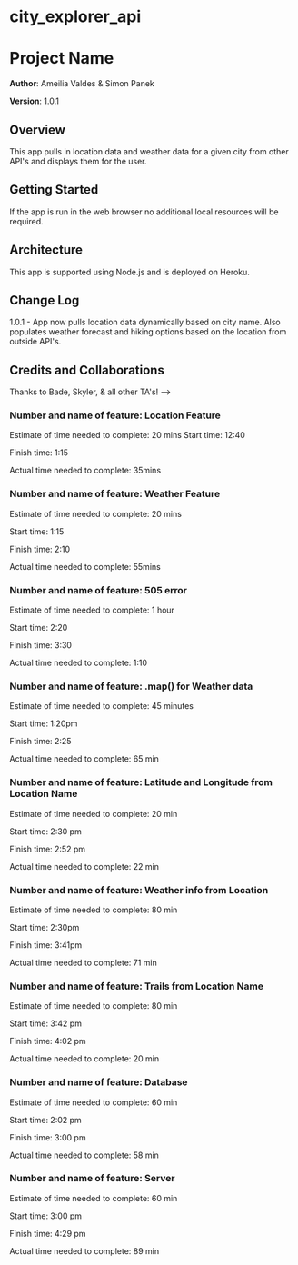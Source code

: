 # city_explorer_api

# Project Name

**Author**: Ameilia Valdes & Simon Panek

**Version**: 1.0.1 

## Overview
This app pulls in location data and weather data for a given city from other API's and displays them for the user.

## Getting Started
If the app is run in the web browser no additional local resources will be required.

## Architecture
This app is supported using Node.js and is deployed on Heroku.

## Change Log
1.0.1 - App now pulls location data dynamically based on city name. Also populates weather forecast and hiking options based on the location from outside API's.

## Credits and Collaborations
Thanks to Bade, Skyler, & all other TA's!
-->

### Number and name of feature: Location Feature

Estimate of time needed to complete: 20 mins
Start time: 12:40

Finish time: 1:15

Actual time needed to complete: 35mins


### Number and name of feature: Weather Feature

Estimate of time needed to complete: 20 mins

Start time: 1:15

Finish time: 2:10

Actual time needed to complete: 55mins

### Number and name of feature: 505 error

Estimate of time needed to complete: 1 hour

Start time: 2:20

Finish time: 3:30

Actual time needed to complete: 1:10

### Number and name of feature: .map() for Weather data

Estimate of time needed to complete: 45 minutes

Start time: 1:20pm

Finish time: 2:25

Actual time needed to complete: 65 min

### Number and name of feature: Latitude and Longitude from Location Name

Estimate of time needed to complete: 20 min

Start time: 2:30 pm

Finish time: 2:52 pm

Actual time needed to complete: 22 min

### Number and name of feature: Weather info from Location

Estimate of time needed to complete: 80 min

Start time: 2:30pm

Finish time: 3:41pm

Actual time needed to complete: 71 min

### Number and name of feature: Trails from Location Name

Estimate of time needed to complete: 80 min

Start time: 3:42 pm

Finish time: 4:02 pm

Actual time needed to complete: 20 min


### Number and name of feature: Database

Estimate of time needed to complete: 60 min

Start time: 2:02 pm

Finish time: 3:00 pm

Actual time needed to complete: 58 min

### Number and name of feature: Server

Estimate of time needed to complete: 60 min

Start time: 3:00 pm

Finish time: 4:29 pm

Actual time needed to complete: 89 min


